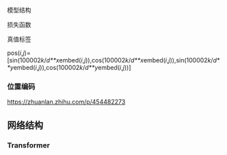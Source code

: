 模型结构

损失函数

真值标签

pos(*i*,*j*)=[sin(100002*k*/*d**x*embed(*i*,*j*)),cos(100002*k*/*d**x*embed(*i*,*j*)),sin(100002*k*/*d**y*embed(*i*,*j*)),cos(100002*k*/*d**y*embed(*i*,*j*))]

### 位置编码

https://zhuanlan.zhihu.com/p/454482273



## 网络结构

### Transformer

